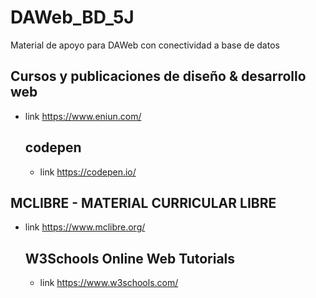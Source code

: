 # DAWeb_BD_5J
Material de apoyo para DAWeb con conectividad a base de datos
## Cursos y publicaciones de diseño & desarrollo web
- link  https://www.eniun.com/
  ## codepen
  - link  https://codepen.io/

## MCLIBRE - MATERIAL CURRICULAR LIBRE
- link  https://www.mclibre.org/

  ## W3Schools Online Web Tutorials
  - link  https://www.w3schools.com/
